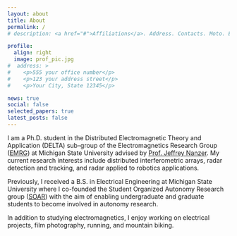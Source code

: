 ```yaml
---
layout: about
title: About
permalink: /
# description: <a href="#">Affiliations</a>. Address. Contacts. Moto. Etc.

profile:
  align: right
  image: prof_pic.jpg
#  address: >
#    <p>555 your office number</p>
#    <p>123 your address street</p>
#    <p>Your City, State 12345</p>

news: true
social: false
selected_papers: true
latest_posts: false
---
```


I am a Ph.D. student in the Distributed Electromagnetic Theory and Application (DELTA) sub-group of the Electromagnetics Research Group ([EMRG](https://www.egr.msu.edu/emrg/)) at Michigan State University advised by [Prof. Jeffrey Nanzer](http://www.jeffreynanzer.org/).  My current research interests include distributed interferometric arrays, radar detection and tracking, and radar applied to robotics applications.

Previously, I received a B.S. in Electrical Engineering at Michigan State University where I co-founded the Student Organized Autonomy Research group ([SOAR](https://canvas.msu.edu/soar)) with the aim of enabling undergraduate and graduate students to become involved in autonomy research.

In addition to studying electromagnetics, I enjoy working on electrical projects, film photography, running, and mountain biking.
